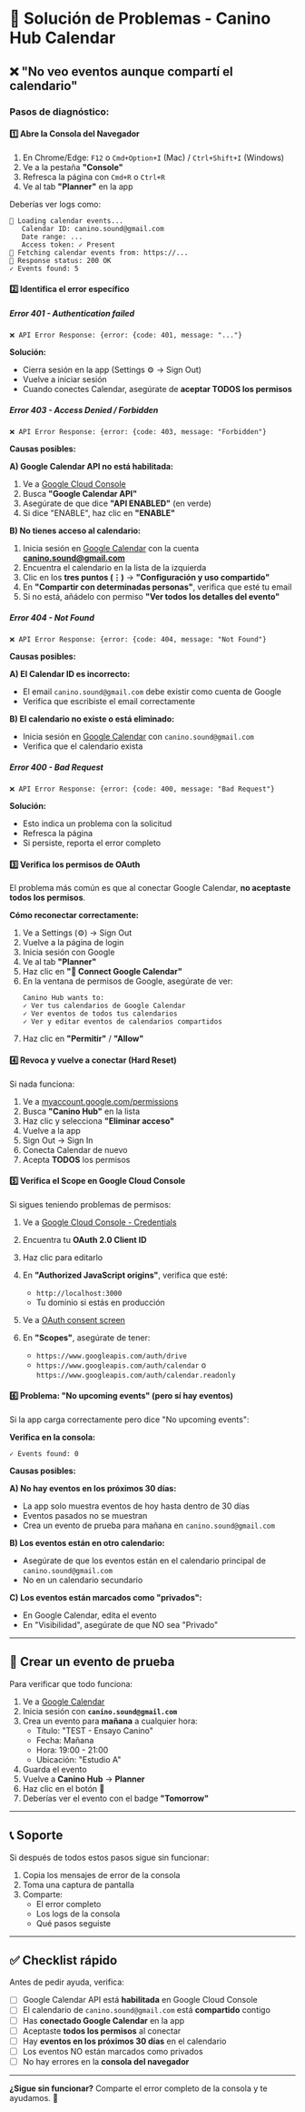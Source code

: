 # 🔧 Solución de Problemas - Canino Hub Calendar

## ❌ "No veo eventos aunque compartí el calendario"

### Pasos de diagnóstico:

#### 1️⃣ **Abre la Consola del Navegador**

1. En Chrome/Edge: `F12` o `Cmd+Option+I` (Mac) / `Ctrl+Shift+I` (Windows)
2. Ve a la pestaña **"Console"**
3. Refresca la página con `Cmd+R` o `Ctrl+R`
4. Ve al tab **"Planner"** en la app

Deberías ver logs como:
```
📅 Loading calendar events...
   Calendar ID: canino.sound@gmail.com
   Date range: ...
   Access token: ✓ Present
📡 Fetching calendar events from: https://...
📡 Response status: 200 OK
✓ Events found: 5
```

#### 2️⃣ **Identifica el error específico**

##### **Error 401 - Authentication failed**
```
❌ API Error Response: {error: {code: 401, message: "..."}
```
**Solución:**
- Cierra sesión en la app (Settings ⚙️ → Sign Out)
- Vuelve a iniciar sesión
- Cuando conectes Calendar, asegúrate de **aceptar TODOS los permisos**

##### **Error 403 - Access Denied / Forbidden**
```
❌ API Error Response: {error: {code: 403, message: "Forbidden"}
```
**Causas posibles:**

**A) Google Calendar API no está habilitada:**
1. Ve a [Google Cloud Console](https://console.cloud.google.com/apis/library)
2. Busca **"Google Calendar API"**
3. Asegúrate de que dice **"API ENABLED"** (en verde)
4. Si dice "ENABLE", haz clic en **"ENABLE"**

**B) No tienes acceso al calendario:**
1. Inicia sesión en [Google Calendar](https://calendar.google.com) con la cuenta **canino.sound@gmail.com**
2. Encuentra el calendario en la lista de la izquierda
3. Clic en los **tres puntos (⋮)** → **"Configuración y uso compartido"**
4. En **"Compartir con determinadas personas"**, verifica que esté tu email
5. Si no está, añádelo con permiso **"Ver todos los detalles del evento"**

##### **Error 404 - Not Found**
```
❌ API Error Response: {error: {code: 404, message: "Not Found"}
```
**Causas posibles:**

**A) El Calendar ID es incorrecto:**
- El email `canino.sound@gmail.com` debe existir como cuenta de Google
- Verifica que escribiste el email correctamente

**B) El calendario no existe o está eliminado:**
- Inicia sesión en [Google Calendar](https://calendar.google.com) con `canino.sound@gmail.com`
- Verifica que el calendario exista

##### **Error 400 - Bad Request**
```
❌ API Error Response: {error: {code: 400, message: "Bad Request"}
```
**Solución:**
- Esto indica un problema con la solicitud
- Refresca la página
- Si persiste, reporta el error completo

#### 3️⃣ **Verifica los permisos de OAuth**

El problema más común es que al conectar Google Calendar, **no aceptaste todos los permisos**.

**Cómo reconectar correctamente:**

1. Ve a Settings (⚙️) → Sign Out
2. Vuelve a la página de login
3. Inicia sesión con Google
4. Ve al tab **"Planner"**
5. Haz clic en **"📅 Connect Google Calendar"**
6. En la ventana de permisos de Google, asegúrate de ver:
   ```
   Canino Hub wants to:
   ✓ Ver tus calendarios de Google Calendar
   ✓ Ver eventos de todos tus calendarios
   ✓ Ver y editar eventos de calendarios compartidos
   ```
7. Haz clic en **"Permitir"** / **"Allow"**

#### 4️⃣ **Revoca y vuelve a conectar (Hard Reset)**

Si nada funciona:

1. Ve a [myaccount.google.com/permissions](https://myaccount.google.com/permissions)
2. Busca **"Canino Hub"** en la lista
3. Haz clic y selecciona **"Eliminar acceso"**
4. Vuelve a la app
5. Sign Out → Sign In
6. Conecta Calendar de nuevo
7. Acepta **TODOS** los permisos

#### 5️⃣ **Verifica el Scope en Google Cloud Console**

Si sigues teniendo problemas de permisos:

1. Ve a [Google Cloud Console - Credentials](https://console.cloud.google.com/apis/credentials)
2. Encuentra tu **OAuth 2.0 Client ID**
3. Haz clic para editarlo
4. En **"Authorized JavaScript origins"**, verifica que esté:
   - `http://localhost:3000`
   - Tu dominio si estás en producción

5. Ve a [OAuth consent screen](https://console.cloud.google.com/apis/credentials/consent)
6. En **"Scopes"**, asegúrate de tener:
   - `https://www.googleapis.com/auth/drive`
   - `https://www.googleapis.com/auth/calendar` o `https://www.googleapis.com/auth/calendar.readonly`

#### 6️⃣ **Problema: "No upcoming events" (pero sí hay eventos)**

Si la app carga correctamente pero dice "No upcoming events":

**Verifica en la consola:**
```
✓ Events found: 0
```

**Causas posibles:**

**A) No hay eventos en los próximos 30 días:**
- La app solo muestra eventos de hoy hasta dentro de 30 días
- Eventos pasados no se muestran
- Crea un evento de prueba para mañana en `canino.sound@gmail.com`

**B) Los eventos están en otro calendario:**
- Asegúrate de que los eventos están en el calendario principal de `canino.sound@gmail.com`
- No en un calendario secundario

**C) Los eventos están marcados como "privados":**
- En Google Calendar, edita el evento
- En "Visibilidad", asegúrate de que NO sea "Privado"

---

## 🧪 Crear un evento de prueba

Para verificar que todo funciona:

1. Ve a [Google Calendar](https://calendar.google.com)
2. Inicia sesión con **`canino.sound@gmail.com`**
3. Crea un evento para **mañana** a cualquier hora:
   - Título: "TEST - Ensayo Canino"
   - Fecha: Mañana
   - Hora: 19:00 - 21:00
   - Ubicación: "Estudio A"
4. Guarda el evento
5. Vuelve a **Canino Hub** → **Planner**
6. Haz clic en el botón **🔄**
7. Deberías ver el evento con el badge **"Tomorrow"**

---

## 📞 Soporte

Si después de todos estos pasos sigue sin funcionar:

1. Copia los mensajes de error de la consola
2. Toma una captura de pantalla
3. Comparte:
   - El error completo
   - Los logs de la consola
   - Qué pasos seguiste

---

## ✅ Checklist rápido

Antes de pedir ayuda, verifica:

- [ ] Google Calendar API está **habilitada** en Google Cloud Console
- [ ] El calendario de `canino.sound@gmail.com` está **compartido** contigo
- [ ] Has **conectado Google Calendar** en la app
- [ ] Aceptaste **todos los permisos** al conectar
- [ ] Hay **eventos en los próximos 30 días** en el calendario
- [ ] Los eventos NO están marcados como privados
- [ ] No hay errores en la **consola del navegador**

---

**¿Sigue sin funcionar?** Comparte el error completo de la consola y te ayudamos. 🤝


